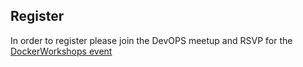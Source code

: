 ## Register ##

In order to register please join the DevOPS meetup and RSVP for the
[DockerWorkshops event](http://www.meetup.com/Krakow-DevOps)
